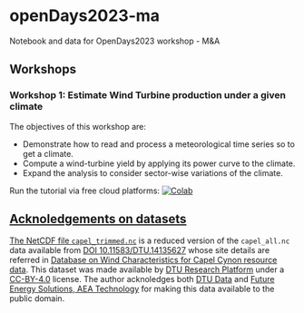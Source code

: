 # openDays2023-ma

Notebook and data for OpenDays2023 workshop - M&amp;A

## Workshops

### Workshop 1: Estimate Wind Turbine production under a given climate

The objectives of this workshop are:

* Demonstrate how to read and process a meteorological time series so to get a climate.
* Compute a wind-turbine yield by applying its power curve to the climate.
* Expand the analysis to consider sector-wise variations of the climate.

Run the tutorial via free cloud platforms: <a href="https://colab.research.google.com/github/calvr/openDays2023-ma/blob/main/openDays_workshop1.ipynb"> <img src = "https://colab.research.google.com/assets/colab-badge.svg" alt = "Colab">


## Acknoledgements on datasets

The NetCDF file [`capel_trimmed.nc`](https://github.com/calvr/openDays2023-ma/blob/main/capel_trimmed.nc) is a reduced version of the `capel_all.nc` data available from [DOI 10.11583/DTU.14135627](https://doi.org/10.11583/DTU.14135627) whose site details are referred in [Database on Wind Characteristics for Capel Cynon resource data](https://gitlab.windenergy.dtu.dk/fair-data/winddata-revamp/winddata-documentation/-/blob/master/capel.md). This dataset was made available by [DTU Research Platform](https://data.dtu.dk/) under a [CC-BY-4.0](https://creativecommons.org/licenses/by/4.0/) license. The author acknoledges both [DTU Data](https://data.dtu.dk/) and [Future Energy Solutions, AEA Technology](http://www.aeat.co.uk/cms/) for making this data available to the public domain.
